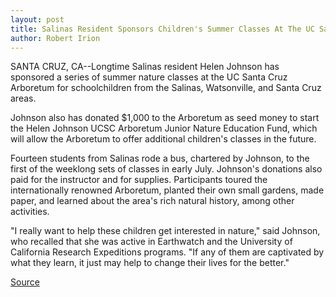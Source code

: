 ```yaml
---
layout: post
title: Salinas Resident Sponsors Children's Summer Classes At The UC Santa Cruz Arboretum
author: Robert Irion
---
```


SANTA CRUZ, CA--Longtime Salinas resident Helen Johnson has  sponsored a series of summer nature classes at the UC Santa Cruz  Arboretum for schoolchildren from the Salinas, Watsonville, and  Santa Cruz areas.

Johnson also has donated $1,000 to the Arboretum as seed  money to start the Helen Johnson UCSC Arboretum Junior Nature  Education Fund, which will allow the Arboretum to offer additional  children's classes in the future.

Fourteen students from Salinas rode a bus, chartered by  Johnson, to the first of the weeklong sets of classes in early July.  Johnson's donations also paid for the instructor and for supplies.  Participants toured the internationally renowned Arboretum, planted  their own small gardens, made paper, and learned about the area's  rich natural history, among other activities.

"I really want to help these children get interested in nature,"  said Johnson, who recalled that she was active in Earthwatch and  the University of California Research Expeditions programs. "If any  of them are captivated by what they learn, it just may help to  change their lives for the better."

[Source](http://www1.ucsc.edu/news_events/press_releases/archive/97-98/07-97/072897-Salinas_resident_sp.html "Permalink to 072897-Salinas_resident_sp")
